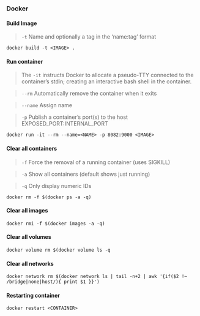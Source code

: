 ### Docker

#### Build Image
> `-t` Name and optionally a tag in the ‘name:tag’ format
```
docker build -t <IMAGE> .
```

#### Run container
> The `-it` instructs Docker to allocate a pseudo-TTY connected to the container’s stdin; creating an interactive bash shell in the container. 

> `--rm` Automatically remove the container when it exits

> `--name` Assign name

> `-p` Publish a container’s port(s) to the host EXPOSED_PORT:INTERNAL_PORT

```
docker run -it --rm --name=<NAME> -p 8082:9000 <IMAGE>
```

#### Clear all containers
> `-f` Force the removal of a running container (uses SIGKILL)

> `-a` Show all containers (default shows just running)

> `-q` Only display numeric IDs
```
docker rm -f $(docker ps -a -q)
```


#### Clear all images
```
docker rmi -f $(docker images -a -q)
```

#### Clear all volumes
```
docker volume rm $(docker volume ls -q
```

#### Clear all networks
```
docker network rm $(docker network ls | tail -n+2 | awk '{if($2 !~ /bridge|none|host/){ print $1 }}')
```

#### Restarting container
```
docker restart <CONTAINER>
```
